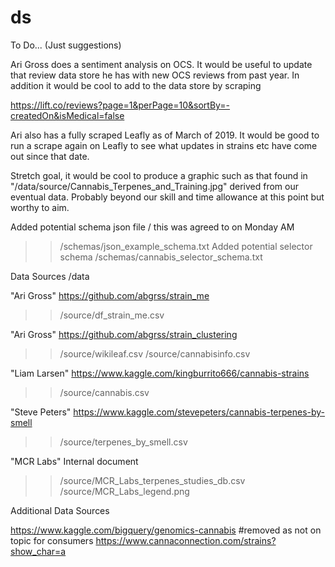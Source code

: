 # ds

To Do... (Just suggestions)

Ari Gross does a sentiment analysis on OCS. It would be useful to update that review data store he has with new OCS reviews from past year. In addition it would be cool to add to the data store by scraping 

https://lift.co/reviews?page=1&perPage=10&sortBy=-createdOn&isMedical=false

Ari also has a fully scraped Leafly as of March of 2019. It would be good to run a scrape again on Leafly to see what updates in strains etc have come out since that date.

Stretch goal, it would be cool to produce a graphic such as that found in "/data/source/Cannabis_Terpenes_and_Training.jpg" derived from our eventual data. Probably beyond our skill and time allowance at this point but worthy to aim.

Added potential schema json file / this was agreed to on Monday AM
>>/schemas/json_example_schema.txt
Added potential selector schema
>>/schemas/cannabis_selector_schema.txt


Data Sources /data

"Ari Gross" 
https://github.com/abgrss/strain_me
>>/source/df_strain_me.csv

"Ari Gross"
https://github.com/abgrss/strain_clustering
>>/source/wikileaf.csv
>>/source/cannabisinfo.csv

"Liam Larsen"
https://www.kaggle.com/kingburrito666/cannabis-strains
>>/source/cannabis.csv

"Steve Peters"
https://www.kaggle.com/stevepeters/cannabis-terpenes-by-smell
>>/source/terpenes_by_smell.csv

"MCR Labs"
Internal document
>>/source/MCR_Labs_terpenes_studies_db.csv
>>/source/MCR_Labs_legend.png

Additional Data Sources

https://www.kaggle.com/bigquery/genomics-cannabis #removed as not on topic for consumers
https://www.cannaconnection.com/strains?show_char=a